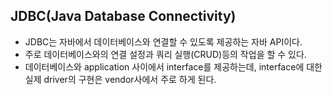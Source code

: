 ## JDBC(Java Database Connectivity)
- JDBC는 자바에서 데이터베이스와 연결할 수 있도록 제공하는 자바 API이다. 
- 주로 데이터베이스와의 연결 설정과 쿼리 실행(CRUD)등의 작업을 할 수 있다. 
- 데이터베이스와 application 사이에서 interface를 제공하는데, interface에 대한 실제 driver의 구현은 vendor사에서 주로 하게 된다.
